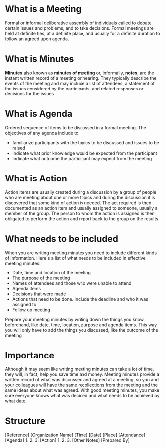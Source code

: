 

# What is a Meeting

Formal or informal deliberative assembly of individuals called to debate certain issues and problems, and to take decisions. Formal meetings are held at definite ties, at a definite place, and usually for a definite duration to follow an agreed upon agenda.



# What is Minutes

**Minutes** also known as **minutes of meeting** or, informally, **notes**, are the instant written record of a meeting or hearing. They typically describe the events of the meeting and may include a list of attendees, a statement of the issues considered by the participants, and related responses or decisions for the issues



# What is Agenda

Ordered sequence of items to be discussed in a formal meeting. The objectives of any agenda include to

- familiarize participants with the topics to be discussed and issues to be raised
- Indicate what prior knowledge would be expected from the participant
- Indicate what outcome the participant may expect from the meeting



# What is Action

Action items are usually created during a discussion by a group of people who are meeting about one or more topics and during the discussion it is discovered that some kind of action is needed. The act required is then documented as an action item and usually assigned to someone, usually a member of the group. The person to whom the action is assigned is then obligated to perform the action and report back to the group on the results



# What needs to be included

When you are writing meeting minutes you need to include different kinds of information. Here's a list of what needs to be included in effective meeting minutes:

- Date, time and location of the meeting
- The purpose of the meeting
- Names of attendees and those who were unable to attend
- Agenda items
- Decisions that were made
- Actions that need to be done. Include the deadline and who it was assigned to
- Follow up meeting

Prepare your meeting minutes by writing down the things you know beforehand, like date, time, location, purpose and agenda items. This way you will only have to add the things you discussed, like the outcome of the meeting



# Importance

Although it may seem like writing meeting minutes can take a lot of time, they will, in fact, help you save time and money. Meeting minutes provide a written record of what was discussed and agreed at a meeting, so you and your colleagues will have the same recollections from the meeting and the same ideas about what was agreed. With good meeting minutes, you make sure everyone knows what was decided and what needs to be achieved by what date.


# Structure

\[Reference]
\[Organization Name]
\[Time]
\[Date]
\[Place]
\[Attendance]
\[Agenda]
1. 
2. 
3. 
\[Action]
1. 
2. 
3. 
\[Other Notes]
\[Prepared By]
